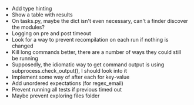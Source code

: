 * Add type hinting
* Show a table with results
* On tasks.py, maybe the dict isn't even necessary, can't a finder discover the modules?
* Logging on pre and post timeout
* Look for a way to prevent recompilation on each run if nothing is changed
* Kill long commands better, there are a number of ways they could still be running
* Supposedly, the idiomatic way to get command output is using subprocess.check_output(), I should look into it
* Implement some way of after each for key-value
* Add unordered expectations (for regex_email)
* Prevent running all tests if previous timed out
* Maybe prevent exploring files folder
